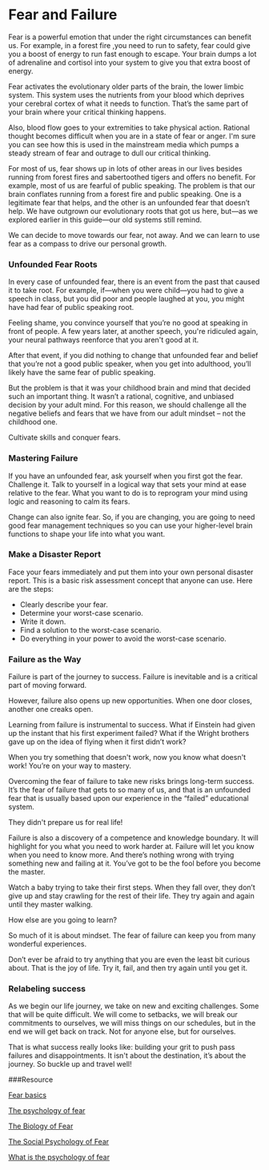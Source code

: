 ﻿# Fear and Failure

Fear is a powerful emotion that under the right circumstances can benefit us. For example, in a forest fire ,you need to run to safety, fear could give you a boost of energy to run fast enough to escape. Your brain dumps a lot of adrenaline and cortisol into your system to give you that extra boost of energy. 

Fear activates the evolutionary older parts of the brain, the lower limbic system. This system uses the nutrients from your blood which 
deprives your cerebral cortex of what it needs to function. That’s the same part of your brain where your critical thinking happens. 

Also, blood flow goes to your extremities to take physical action. Rational thought becomes difficult when you are in a state of fear or anger. I'm sure you can see how this is used in the mainstream media which pumps a steady stream of fear and outrage to dull our critical thinking.

For most of us, fear shows up in lots of other areas in our lives besides running from forest fires and sabertoothed tigers and offers no benefit. For example, most of us are fearful of public speaking. The problem is that our brain conflates running from a forest fire and public speaking. One is a legitimate fear that helps, and the other is an unfounded fear that doesn’t help. We have outgrown our evolutionary roots that got us here, but—as we explored earlier in this guide—our old systems still remind.

We can decide to move towards our fear, not away. And we can learn to use fear as a compass to drive our personal growth. 

### Unfounded Fear Roots

In every case of unfounded fear, there is an event from the past that caused it to take root. For example, if—when you were child—you had to give a speech in class, but you did poor and people laughed at you, you might have had fear of public speaking root. 

Feeling shame, you convince yourself that you’re no good at speaking in front of people. A few years later, at another speech, you're ridiculed again, your neural pathways reenforce that you aren't good at it. 

After that event, if you did nothing to change that unfounded fear and belief that you’re not a good public speaker, when you get into adulthood, you’ll likely have the same fear of public speaking.

But the problem is that it was your childhood brain and mind that decided such an important thing. It wasn’t a rational, cognitive, and unbiased decision by your adult mind. For this reason, we should challenge all the negative beliefs and fears that we have from our adult mindset – not the childhood one. 

Cultivate skills and conquer fears.

### Mastering Failure

If you have an unfounded fear, ask yourself when you first got the fear. Challenge it. Talk to yourself in a logical way that sets your mind at ease relative to the fear. What you want to do is to reprogram your mind using logic and reasoning to calm its fears. 

Change can also ignite fear. So, if you are changing, you are going to need good fear management techniques so you can use your higher-level brain functions to shape your life into what you want.

### Make a Disaster Report

Face your fears immediately and put them into your own personal disaster report. This is a basic risk assessment concept that anyone can use. Here are the steps:

- Clearly describe your fear.
- Determine your worst-case scenario. 
- Write it down.
- Find a solution to the worst-case scenario.
- Do everything in your power to avoid the worst-case scenario.

### Failure as the Way

Failure is part of the journey to success. Failure is inevitable and is a critical part of moving forward.

However, failure also opens up new opportunities. When one door closes, another one creaks open. 

Learning from failure is instrumental to success. What if Einstein had given up the instant that his first experiment failed? What if the Wright brothers gave up on the idea of flying when it first didn’t work? 

When you try something that doesn't work, now you know what doesn't work! You’re on your way to mastery. 

Overcoming the fear of failure to take new risks brings long-term success. It’s the fear of failure that gets to so many of us, and that is an unfounded fear that is usually based upon our experience in the “failed” educational system. 

They didn't prepare us for real life! 

Failure is also a discovery of a competence and knowledge boundary. It will highlight for you what you need to work harder at. Failure will let you know when you need to know more. And there’s nothing wrong with trying something new and failing at it. You’ve got to be the fool before you become the master.

Watch a baby trying to take their first steps. When they fall over, they don’t give up and stay crawling for the rest of their life. They try again and again until they master walking. 

How else are you going to learn? 

So much of it is about mindset. The fear of failure can keep you from many wonderful experiences. 

Don’t ever be afraid to try anything that you are even the least bit curious about. That is the joy of life. Try it, fail, and then try again until you get it. 

### Relabeling success

As we begin our life journey, we take on new and exciting challenges. Some that will be quite difficult. We will come to setbacks, we will break our commitments to ourselves, we will miss things on our schedules, but in the end we will get back on track. Not for anyone else, but for ourselves.

That is what success really looks like: building your grit to push pass failures and disappointments. It isn't about the destination, it’s about the journey. So buckle up and travel well!


###Resource

[Fear basics](https://www.psychologytoday.com/us/basics/fear)

[The psychology of fear](https://research.umn.edu/inquiry/post/psychology-fear-how-anxiety-turns-everyday-threat)

[The Biology of Fear](https://www.ncbi.nlm.nih.gov/pmc/articles/PMC3595162/)

[The Social Psychology of Fear](https://www.jstor.org/stable/2771546)

[What is the psychology of fear](https://www.betterhelp.com/advice/psychologists/what-is-the-psychology-of-fear/)
